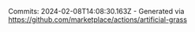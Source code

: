 Commits: 2024-02-08T14:08:30.163Z - Generated via https://github.com/marketplace/actions/artificial-grass
<br>
